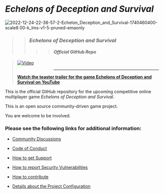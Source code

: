 # *Echelons of Deception and Survival*

![2022-12-24-22-38-57-2-Echelon_Deception_and_Survival-1740460400-scale8 00-k_lms-v1-5-pruned-emaonly](https://user-images.githubusercontent.com/22458343/222296043-c3471d85-0686-4242-8762-5c27acfb7a25.png)

>> ### *Echelons of Deception and Survival*
>>>> #### *Official GitHub Repo*

> [![Video](https://user-images.githubusercontent.com/22458343/241268369-3e74631a-eae8-4fac-bf18-879d2cefa51a.png)](https://www.youtube.com/watch?v=tjFhXySBIUQ)
>>>> ---
> [**Watch the teaster trailer for the game Echelons of Deception and Survival on YouTube**](https://www.youtube.com/watch?v=tjFhXySBIUQ)

This is the official GitHub repository for the upcoming competitive online multiplayer game *Echelons of Deception and Survival*.

This is an open source community-driven game project. 

You are welcome to be involved.

### Please see the following links for additional information:

- [Community Discussions](https://github.com/n8bot/Echelons/discussions)

- [Code of Conduct](https://github.com/n8bot/Echelons/blob/main/.github/CODE_OF_CONDUCT.md)

- [How to get Support](https://github.com/n8bot/Echelons/blob/main/.github/SUPPORT.md)

- [How to report Security Vulnerabilities](https://github.com/n8bot/Echelons/security/policy)

- [How to contribute](https://github.com/n8bot/Echelons/blob/main/.github/CONTRIBUTING.md)

- [Details about the Project Configuration](https://github.com/n8bot/Echelons/wiki/Commission-New-Lyra-Starter-Game-Project)
